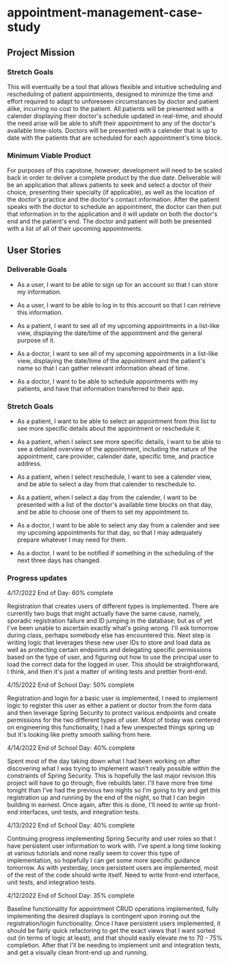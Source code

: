# appointment-management-case-study

## Project Mission

### Stretch Goals

This will eventually be a tool that allows flexible and intuitive scheduling and rescheduling of patient appointments, designed
to minimize the time and effort required to adapt to unforeseen circumstances by doctor and patient alike, incurring no cost
to the patient. All patients will be presented with a calender displaying their doctor's schedule updated in real-time, and
should the need arise will be able to shift their appointment to any of the doctor's available time-slots. Doctors will be presented
with a calender that is up to date with the patients that are scheduled for each appointment's time block.

### Minimum Viable Product

For purposes of this capstone, however, development will need to be scaled back in order to deliver a complete product by the due date.
Deliverable will be an application that allows patients to seek and select a doctor of their choice, presenting their specialty (if applicable),
as well as the location of the doctor's practice and the doctor's contact information. After the patient speaks with the doctor to schedule
an appointment, the doctor can then put that information in to the application and it will update on both the doctor's end and the patient's end.
The doctor and patient will both be presented with a list of all of their upcoming appointments.

## User Stories

### Deliverable Goals

- As a user, I want to be able to sign up for an account so that I can store my information.

- As a user, I want to be able to log in to this account so that I can retrieve this information.

- As a patient, I want to see all of my upcoming appointments in a list-like view, displaying the date/time of the appointment and the general purpose of it.

- As a doctor, I want to see all of my upcoming appointments in a list-like view, displaying the date/time of the appointment and the patient's name so that
  I can gather relevant information ahead of time.

- As a doctor, I want to be able to schedule appointments with my patients, and have that information transferred to their app.

### Stretch Goals

- As a patient, I want to be able to select an appointment from this list to see more specific details about the appointment or reschedule it.

- As a patient, when I select see more specific details, I want to be able to see a detailed overview of the appointment, including the
  nature of the appointment, care provider, calender date, specific time, and practice address.

- As a patient, when I select reschedule, I want to see a calender view, and be able to select a day from that calender to reschedule to.

- As a patient, when I select a day from the calender, I want to be presented with a list of the doctor's available time blocks on that day, and be able to
  choose one of them to set my appointment to.

- As a doctor, I want to be able to select any day from a calender and see my upcoming appointments for that day, so that I may adequately prepare whatever I
  may need for them.

- As a doctor, I want to be notified if something in the scheduling of the next three days has changed.

### Progress updates

4/17/2022 End of Day: 60% complete

Registration that creates users of different types is implemented. There are currently two bugs that might actually have the same cause, namely, sporadic registration failure and ID jumping in the database; but as of yet I've been unable to ascertain exactly what's going wrong. I'll ask tomorrow during class, perhaps somebody else has encountered this. Next step is writing logic that leverages these new user IDs to store and load data as well as protecting certain endpoints and delegating specific permissions based on the type of user, and figuring out how to use the principal user to load the correct data for the logged in user. This should be straightforward, I think, and then it's just a matter of writing tests and prettier front-end.

4/15/2022 End of School Day: 50% complete

Registration and login for a basic user is implemented, I need to implement logic to register this user as either a patient or doctor from the form data and then leverage Spring Security to protect various endpoints and create permissions for the two different types of user. Most of today was centered on engineering this functionality, I had a few unexpected things spring up but it's looking like pretty smooth sailing from here.

4/14/2022 End of School Day: 40% complete

Spent most of the day taking down what I had been working on after discovering what I was trying to implement wasn't really possible within the constraints of Spring Security. This is hopefully the last major revision this project will have to go through, five rebuilds later. I'll have more free time tonight than I've had the previous two nights so I'm going to try and get this registration up and running by the end of the night, so that I can begin building in earnest. Once again, after this is done, I'll need to write up front-end interfaces, unit tests, and integration tests.

4/13/2022 End of School Day: 40% complete

Continuing progress implementing Spring Security and user roles so that I have persistent user information to work with. I've spent a long time looking at various tutorials and none
really seem to cover this type of implementation, so hopefully I can get some more specific guidance tomorrow. As with yesterday, once persistent users are implemented, most of the rest of the code should write itself. Need to write front-end interface, unit tests, and integration tests.

4/12/2022 End of School Day: 35% complete

Baseline functionality for appointment CRUD operations implemented, fully implementing the desired displays is contingent upon ironing out the registration/login functionality.
Once I have persistent users implemented, it should be fairly quick refactoring to get the exact views that I want sorted out (in terms of logic at least), and that should easily
elevate me to 70 - 75% completion. After that I'll be needing to implement unit and integration tests, and get a visually clean front-end up and running.
